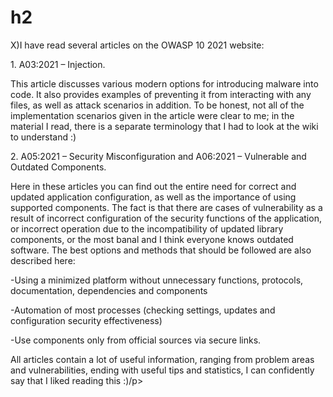 # h2
<p>X)I have read several articles on the OWASP 10 2021 website:</p>
<p>1. A03:2021 – Injection.</p>
<p>This article discusses various modern options for introducing malware into code. It also provides examples of preventing it from interacting with any files, as well as attack scenarios in addition. To be honest, not all of the implementation scenarios given in the article were clear to me; in the material I read, there is a separate terminology that I had to look at the wiki to understand :)</p>
<p>2. A05:2021 – Security Misconfiguration and A06:2021 – Vulnerable and Outdated Components.</p>
<p>Here in these articles you can find out the entire need for correct and updated application configuration, as well as the importance of using supported components. The fact is that there are cases of vulnerability as a result of incorrect configuration of the security functions of the application, or incorrect operation due to the incompatibility of updated library components, or the most banal and I think everyone knows outdated software. The best options and methods that should be followed are also described here:</p>
<p>-Using a minimized platform without unnecessary functions, protocols, documentation, dependencies and components</p>
<p>-Automation of most processes (checking settings, updates and configuration security effectiveness)</p>
<p>-Use components only from official sources via secure links.</p>
<p>All articles contain a lot of useful information, ranging from problem areas and vulnerabilities, ending with useful tips and statistics, I can confidently say that I liked reading this :)/p>
